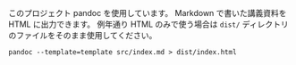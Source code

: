 このプロジェクト pandoc を使用しています。
Markdown で書いた講義資料を HTML に出力できます。
例年通り HTML のみで使う場合は `dist/` ディレクトリのファイルをそのまま使用してください。

```
pandoc --template=template src/index.md > dist/index.html
```
